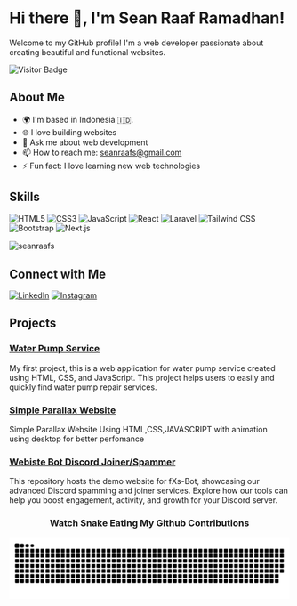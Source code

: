 # Hi there 👋, I'm Sean Raaf Ramadhan!

Welcome to my GitHub profile! I'm a web developer passionate about creating beautiful and functional websites.

![Visitor Badge](https://visitor-badge.laobi.icu/badge?page_id=seanraafs.seanraafs)

## About Me

- 🌍 I'm based in Indonesia 🇮🇩.
- 🌐 I love building websites
- 💬 Ask me about web development
- 📫 How to reach me: seanraafs@gmail.com
- ⚡ Fun fact: I love learning new web technologies

## Skills

![HTML5](https://img.shields.io/badge/HTML5-E34F26?style=for-the-badge&logo=html5&logoColor=white)
![CSS3](https://img.shields.io/badge/CSS3-1572B6?style=for-the-badge&logo=css3&logoColor=white)
![JavaScript](https://img.shields.io/badge/JavaScript-F7DF1E?style=for-the-badge&logo=javascript&logoColor=black)
![React](https://img.shields.io/badge/React-61DAFB?style=for-the-badge&logo=react&logoColor=black)
![Laravel](https://img.shields.io/badge/Laravel-FF2D20?style=for-the-badge&logo=laravel&logoColor=white)
![Tailwind CSS](https://img.shields.io/badge/Tailwind%20CSS-38B2AC?style=for-the-badge&logo=tailwind-css&logoColor=white)
![Bootstrap](https://img.shields.io/badge/Bootstrap-563D7C?style=for-the-badge&logo=bootstrap&logoColor=white)
![Next.js](https://img.shields.io/badge/Next.js-000000?style=for-the-badge&logo=nextdotjs&logoColor=white)



<p><img align="center" src="https://github-readme-stats.vercel.app/api/top-langs?username=seanraafs&show_icons=true&locale=en&layout=compact" alt="seanraafs" /></p>

## Connect with Me

[![LinkedIn](https://img.shields.io/badge/-LinkedIn-0077B5?style=flat-square&logo=linkedin&logoColor=white)](https://www.linkedin.com/in/sean-raaf-ramadhan-a48029306/)
[![Instagram](https://img.shields.io/badge/-Instagram-E4405F?style=flat-square&logo=instagram&logoColor=white)](https://instagram.com/seanraafs)


## Projects

### [Water Pump Service](https://seanraafs.github.io/servicepompaair/)
My first project, this is a web application for water pump service created using HTML, CSS, and JavaScript. This project
helps users to easily and quickly find water pump repair services.

### [Simple Parallax Website](https://parallax-mu-gules.vercel.app/)
Simple Parallax Website Using HTML,CSS,JAVASCRIPT with animation
using desktop for better perfomance

### [Webiste Bot Discord Joiner/Spammer](https://web-joiner-demo.vercel.app/)
This repository hosts the demo website for fXs-Bot, showcasing our advanced Discord spamming and joiner services. Explore how our tools can help you boost engagement, activity, and growth for your Discord server.


<div align="center">
  
### Watch Snake Eating My Github Contributions
<picture>
  <source media="(prefers-color-scheme: dark)" srcset="https://raw.githubusercontent.com/seanraafs/seanraafs/output/github-contribution-grid-snake-dark.svg">
  <source media="(prefers-color-scheme: light)" srcset="https://raw.githubusercontent.com/seanraafs/seanraafs/output/github-contribution-grid-snake.svg">
  <img alt="github contribution grid snake animation" src="https://raw.githubusercontent.com/seanraafs/seanraafs/output/github-contribution-grid-snake.svg">
</picture>
</div>

